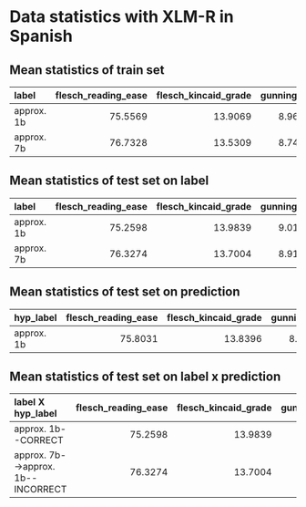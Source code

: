 # Data statistics with XLM-R in Spanish

## Mean statistics of train set

| label      |   flesch_reading_ease |   flesch_kincaid_grade |   gunning_fog |   automated_readability_index |   coleman_liau_index |   linsear_write_formula |   dale_chall_readability_score |   text_standard |   spache_readability |   mcalpine_eflaw |   reading_time |   syllable_count |   lexicon_count |   sentence_count |   char_count |   letter_count |   polysyllabcount |   monosyllabcount |   difficult_words |   get_avg_syllables |   fernandez_huerta |   szigriszt_pazos |
|:-----------|----------------------:|-----------------------:|--------------:|------------------------------:|---------------------:|------------------------:|-------------------------------:|----------------:|---------------------:|-----------------:|---------------:|-----------------:|----------------:|-----------------:|-------------:|---------------:|------------------:|------------------:|------------------:|--------------------:|-------------------:|------------------:|
| approx. 1b |               75.5569 |                13.9069 |       8.96175 |                       10.8328 |              9.16305 |                 14.3835 |                        3.82863 |         11.616  |              3.91603 |          28.3353 |        4.25304 |           112.59 |         59.4931 |          3.47379 |      289.523 |        281.802 |           15.471  |           29.3352 |           2.33606 |             1.79525 |            75.4605 |           71.6717 |
| approx. 7b |               76.7328 |                13.5309 |       8.74101 |                       10.3832 |              8.90076 |                 13.8165 |                        3.9263  |         10.9959 |              3.82961 |          27.4188 |        4.14372 |           109.75 |         58.3556 |          3.60259 |      282.079 |        274.232 |           15.1344 |           29.2644 |           2.40885 |             1.78456 |            76.6622 |           72.8489 |



## Mean statistics of test set on label

| label      |   flesch_reading_ease |   flesch_kincaid_grade |   gunning_fog |   automated_readability_index |   coleman_liau_index |   linsear_write_formula |   dale_chall_readability_score |   text_standard |   spache_readability |   mcalpine_eflaw |   reading_time |   syllable_count |   lexicon_count |   sentence_count |   char_count |   letter_count |   polysyllabcount |   monosyllabcount |   difficult_words |   get_avg_syllables |   fernandez_huerta |   szigriszt_pazos |
|:-----------|----------------------:|-----------------------:|--------------:|------------------------------:|---------------------:|------------------------:|-------------------------------:|----------------:|---------------------:|-----------------:|---------------:|-----------------:|----------------:|-----------------:|-------------:|---------------:|------------------:|------------------:|------------------:|--------------------:|-------------------:|------------------:|
| approx. 1b |               75.2598 |                13.9839 |       9.01952 |                       10.8433 |              9.11818 |                 14.427  |                        3.84144 |         11.5754 |              3.93322 |          28.5723 |        4.18648 |          111.127 |         58.7753 |          3.4163  |      284.991 |        277.48  |           15.2808 |           29.0352 |           2.2902  |             1.79301 |            75.1856 |           71.3699 |
| approx. 7b |               76.3274 |                13.7004 |       8.91249 |                       10.6006 |              8.92087 |                 14.1191 |                        4.00638 |         11.1615 |              3.89439 |          28.1654 |        4.20506 |          111.405 |         59.3438 |          3.60521 |      286.255 |        278.262 |           15.3363 |           29.8422 |           2.43358 |             1.78561 |            76.2736 |           72.4569 |



## Mean statistics of test set on prediction

| hyp_label   |   flesch_reading_ease |   flesch_kincaid_grade |   gunning_fog |   automated_readability_index |   coleman_liau_index |   linsear_write_formula |   dale_chall_readability_score |   text_standard |   spache_readability |   mcalpine_eflaw |   reading_time |   syllable_count |   lexicon_count |   sentence_count |   char_count |   letter_count |   polysyllabcount |   monosyllabcount |   difficult_words |   get_avg_syllables |   fernandez_huerta |   szigriszt_pazos |
|:------------|----------------------:|-----------------------:|--------------:|------------------------------:|---------------------:|------------------------:|-------------------------------:|----------------:|---------------------:|-----------------:|---------------:|-----------------:|----------------:|-----------------:|-------------:|---------------:|------------------:|------------------:|------------------:|--------------------:|-------------------:|------------------:|
| approx. 1b  |               75.8031 |                13.8396 |       8.96505 |                       10.7198 |              9.01776 |                 14.2703 |                        3.92538 |         11.3648 |              3.91346 |          28.3652 |        4.19593 |          111.269 |         59.0646 |          3.51244 |      285.634 |        277.878 |           15.3091 |           29.4459 |           2.36317 |             1.78924 |            75.7393 |           71.9231 |



## Mean statistics of test set on label x prediction

| label X hyp_label                  |   flesch_reading_ease |   flesch_kincaid_grade |   gunning_fog |   automated_readability_index |   coleman_liau_index |   linsear_write_formula |   dale_chall_readability_score |   text_standard |   spache_readability |   mcalpine_eflaw |   reading_time |   syllable_count |   lexicon_count |   sentence_count |   char_count |   letter_count |   polysyllabcount |   monosyllabcount |   difficult_words |   get_avg_syllables |   fernandez_huerta |   szigriszt_pazos |
|:-----------------------------------|----------------------:|-----------------------:|--------------:|------------------------------:|---------------------:|------------------------:|-------------------------------:|----------------:|---------------------:|-----------------:|---------------:|-----------------:|----------------:|-----------------:|-------------:|---------------:|------------------:|------------------:|------------------:|--------------------:|-------------------:|------------------:|
| approx. 1b--CORRECT                |               75.2598 |                13.9839 |       9.01952 |                       10.8433 |              9.11818 |                 14.427  |                        3.84144 |         11.5754 |              3.93322 |          28.5723 |        4.18648 |          111.127 |         58.7753 |          3.4163  |      284.991 |        277.48  |           15.2808 |           29.0352 |           2.2902  |             1.79301 |            75.1856 |           71.3699 |
| approx. 7b-->approx. 1b--INCORRECT |               76.3274 |                13.7004 |       8.91249 |                       10.6006 |              8.92087 |                 14.1191 |                        4.00638 |         11.1615 |              3.89439 |          28.1654 |        4.20506 |          111.405 |         59.3438 |          3.60521 |      286.255 |        278.262 |           15.3363 |           29.8422 |           2.43358 |             1.78561 |            76.2736 |           72.4569 |


